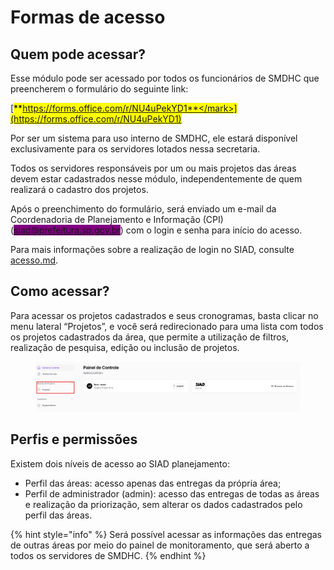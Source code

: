 # Formas de acesso

## Quem pode acessar?

Esse módulo pode ser acessado por todos os funcionários de SMDHC que preencherem o formulário do seguinte link:

[<mark style="background-color:yellow;">**https://forms.office.com/r/NU4uPekYD1**</mark>](https://forms.office.com/r/NU4uPekYD1)

Por ser um sistema para uso interno de SMDHC, ele estará disponível exclusivamente para os servidores lotados nessa secretaria. &#x20;

Todos os servidores responsáveis por um ou mais projetos das áreas devem estar cadastrados nesse módulo, independentemente de quem realizará o cadastro dos projetos.  &#x20;

Após o preenchimento do formulário, será enviado um e-mail da Coordenadoria de Planejamento e Informação (CPI) (<mark style="background-color:purple;">siad@prefeitura.sp.gov.br</mark>) com o login e senha para início do acesso.&#x20;

Para mais informações sobre a realização de login no SIAD, consulte [acesso.md](../../geral/acesso.md "mention").

## Como acessar?

Para acessar os projetos cadastrados e seus cronogramas, basta clicar no menu lateral “Projetos”, e você será redirecionado para uma lista com todos os projetos cadastrados da área, que permite a utilização de filtros, realização de pesquisa, edição ou inclusão de projetos.&#x20;

<figure><img src="../../.gitbook/assets/image (3).png" alt=""><figcaption></figcaption></figure>

## Perfis e permissões

Existem dois níveis de acesso ao SIAD planejamento:

* Perfil das áreas: acesso apenas das entregas da própria área;
* Perfil de administrador (admin): acesso das entregas de todas as áreas e realização da priorização, sem alterar os dados cadastrados pelo perfil das áreas.

{% hint style="info" %}
Será possível acessar as informações das entregas de outras áreas por meio do painel de monitoramento, que será aberto a todos os servidores de SMDHC.
{% endhint %}


